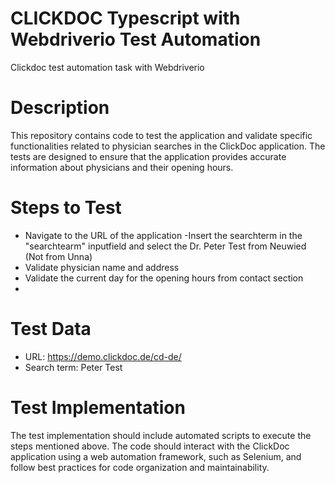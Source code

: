 # CLICKDOC Typescript with Webdriverio Test Automation
 Clickdoc test automation task with Webdriverio 
# Description
This repository contains code to test the application and validate specific functionalities related to physician searches in the ClickDoc application. The tests are designed to ensure that the application provides accurate information about physicians and their opening hours.

# Steps to Test
- Navigate to the URL of the application 
-Insert the searchterm in the "searchtearm" inputfield
 and select the Dr. Peter Test from Neuwied (Not from Unna)
- Validate physician name and address
- Validate the current day for the opening hours from contact section
- 
# Test Data
 - URL: https://demo.clickdoc.de/cd-de/
 - Search term: Peter Test

# Test Implementation
The test implementation should include automated scripts to execute the steps mentioned above. The code should interact with the ClickDoc application using a web automation framework, such as Selenium, and follow best practices for code organization and maintainability.
